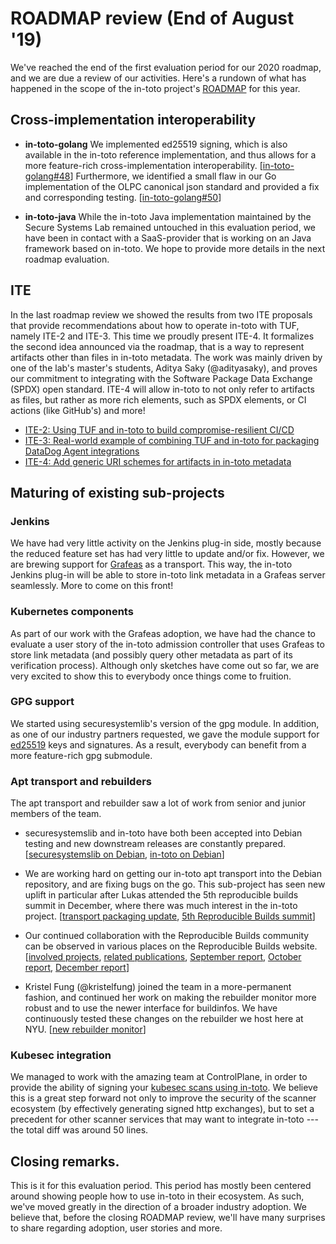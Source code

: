 # ROADMAP review (End of August '19)

We've reached the end of the first evaluation period for our 2020 roadmap, and
we are due a review of our activities. Here's a rundown of what has happened in
the scope of the in-toto project's
[ROADMAP](https://github.com/in-toto/docs/blob/master/ROADMAP.md) for this
year.

## Cross-implementation interoperability

- __in-toto-golang__ We implemented ed25519 signing, which is also available in
  the in-toto reference implementation, and thus allows for a more feature-rich
  cross-implementation interoperability.
  [[in-toto-golang#48](https://github.com/in-toto/in-toto-golang/pull/48)]
  Furthermore, we identified a small flaw in our Go implementation of the
  OLPC canonical json standard and provided a fix and corresponding testing.
  [[in-toto-golang#50](https://github.com/in-toto/in-toto-golang/pull/50)]

- __in-toto-java__
  While the in-toto Java implementation maintained by the Secure Systems Lab
  remained untouched in this evaluation period, we have been in contact with a
  SaaS-provider that is working on an Java framework based on in-toto. We hope
  to provide more details in the next roadmap evaluation.

## ITE

In the last roadmap review we showed the results from two ITE proposals that
provide recommendations about how to operate in-toto with TUF, namely ITE-2 and
ITE-3.
This time we proudly present ITE-4. It formalizes the second idea announced
via the roadmap, that is a way to represent artifacts other than files
in in-toto metadata. The work was mainly driven by one of the lab's master's
students, Aditya Saky (@adityasaky), and proves our commitment to
integrating with the Software Package Data Exchange (SPDX) open standard. ITE-4
will allow in-toto to not only refer to artifacts as files, but rather as more
rich elements, such as SPDX elements, or CI actions (like GitHub's) and more!

- [ITE-2: Using TUF and in-toto to build compromise-resilient CI/CD](https://github.com/in-toto/ITE/pull/4)
- [ITE-3: Real-world example of combining TUF and in-toto for packaging DataDog Agent integrations](https://github.com/in-toto/ITE/pull/5)
- [ITE-4: Add generic URI schemes for artifacts in in-toto metadata](https://github.com/in-toto/ITE/pull/6)

## Maturing of existing sub-projects

### Jenkins

We have had very little activity on the Jenkins plug-in side, mostly because the
reduced feature set has had very little to update and/or fix. However, we are
brewing support for [Grafeas](https://github.com/grafeas/grafeas) as a
transport. This way, the in-toto Jenkins plug-in will be able to store in-toto
link metadata in a Grafeas server seamlessly. More to come on this front!

### Kubernetes components

As part of our work with the Grafeas adoption, we have had the chance to
evaluate a user story of the in-toto admission controller that uses Grafeas to
store link metadata (and possibly query other metadata as part of its
verification process). Although only sketches have come out so far, we are very
excited to show this to everybody once things come to fruition.

### GPG support

We started using securesystemlib's version of the gpg module. In addition, as
one of our industry partners requested, we gave the module support for
[ed25519](https://github.com/secure-systems-lab/securesystemslib/pull/188) keys
and signatures. As a result, everybody can benefit from a more feature-rich gpg
submodule.

### Apt transport and rebuilders

The apt transport and rebuilder saw a lot of work from senior and junior
members of the team.

- securesystemslib and in-toto have both been accepted into Debian testing and
  new downstream releases are constantly prepared. [[securesystemslib on
  Debian](https://tracker.debian.org/pkg/python-securesystemslib), [in-toto on
  Debian](https://tracker.debian.org/pkg/in-toto)]

- We are working hard on getting our in-toto apt transport into the Debian
  repository, and are fixing bugs on the go. This sub-project has seen new
  uplift in particular after Lukas attended the 5th reproducible builds summit
  in December, where there was much interest in the in-toto project.
  [[transport packaging
  update](https://github.com/in-toto/apt-transport-in-toto/pull/26), [5th
  Reproducible Builds
  summit](https://reproducible-builds.org/events/Marrakesh2019/)]

- Our continued collaboration with the Reproducible Builds community can be
  observed in various places on the Reproducible Builds website. [[involved
  projects](https://reproducible-builds.org/who/), [related
  publications](https://salsa.debian.org/reproducible-builds/reproducible-website/issues/22),
  [September report](https://reproducible-builds.org/reports/2019-09/),
  [October report](https://reproducible-builds.org/reports/2019-10/), [December
  report](https://reproducible-builds.org/reports/2019-12/)]

- Kristel Fung (@kristelfung) joined the team in a more-permanent fashion, and
  continued her work on making the rebuilder monitor more robust and to use the
  newer interface for buildinfos. We have continuously tested these changes on
  the rebuilder we host here at NYU. [[new rebuilder
  monitor](https://salsa.debian.org/reproducible-builds/debian-rebuilder-setup/merge_requests/2)]

### Kubesec integration

We managed to work with the amazing team at ControlPlane, in order to provide
the ability of signing your [kubesec scans using
in-toto](https://github.com/controlplaneio/kubesec/pull/75). We believe this is
a great step forward not only to improve the security of the scanner ecosystem
(by effectively generating signed http exchanges), but to set a precedent for
other scanner services that may want to integrate in-toto --- the total diff
was around 50 lines.

## Closing remarks.

This is it for this evaluation period. This period has mostly been centered
around showing people how to use in-toto in their ecosystem. As such, we've
moved greatly in the direction of a broader industry adoption. We believe that,
before the closing ROADMAP review, we'll have many surprises to share regarding
adoption, user stories and more.
